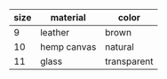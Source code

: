 size | material     | color
---- | ------------ | ------------
9    | leather      | brown
10   | hemp canvas  | natural
11   | glass        | transparent

